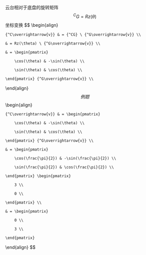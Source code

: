 云台相对于底盘的旋转矩阵
$$
{^CG} = Rz(\theta)
$$
坐标变换
$$
\begin{align}

	{^C\overrightarrow{v}} & = {^CG} \ {^G\overrightarrow{v}} \\
	
    & = Rz(\theta) \ {^G\overrightarrow{v}} \\
    
    & = \begin{pmatrix}

        \cos(\theta) & -\sin(\theta) \\

        \sin(\theta) & \cos(\theta) \\
    
    \end{pmatrix} {^G\overrightarrow{v}} \\
	
\end{align}
$$
例题
$$
\begin{align}

	{^C\overrightarrow{v}} & = \begin{pmatrix}

        \cos(\theta) & -\sin(\theta) \\

        \sin(\theta) & \cos(\theta) \\
    
    \end{pmatrix} {^G\overrightarrow{v}} \\
    
    & = \begin{pmatrix}

        \cos(\frac{\pi}{2}) & -\sin(\frac{\pi}{2}) \\

        \sin(\frac{\pi}{2}) & \cos(\frac{\pi}{2}) \\
    
    \end{pmatrix} \begin{pmatrix}

        3 \\

        0 \\
    
    \end{pmatrix} \\
    
    & = \begin{pmatrix}

        0 \\

        3 \\
    
    \end{pmatrix}
	
\end{align}
$$
